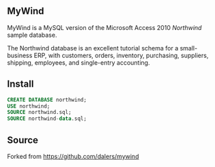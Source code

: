 ## MyWind

MyWind is a MySQL version of the Microsoft Access 2010 *Northwind* sample database.

The Northwind database is an excellent tutorial schema for a 
small-business ERP, with customers, orders, inventory, purchasing, 
suppliers, shipping, employees, and single-entry accounting.

## Install
```sql
CREATE DATABASE northwind;
USE northwind;
SOURCE northwind.sql;
SOURCE northwind-data.sql;
```


## Source
Forked from https://github.com/dalers/mywind
